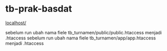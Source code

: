 # tb-prak-basdat

[localhost/](http://localhost/turnamen_tb/public/)

sebelum run ubah nama fiele tb_turnamen/public/public.htaccess menjadi .htaccess
sebelum run ubah nama fiele tb_turnamen/app/app.htaccess menjadi .htaccess
